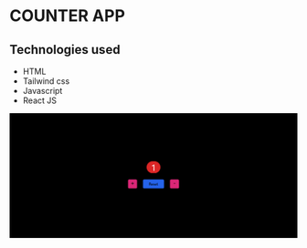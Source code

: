 # COUNTER APP
## Technologies used
- HTML
- Tailwind css
- Javascript
- React JS

![img](./Screenshot1.png)
